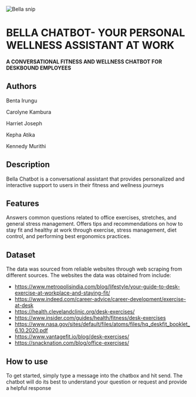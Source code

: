 ![Bella snip](https://github.com/b-irungu/BELLA-CHATBOT/assets/122228492/3f6ba6ba-719c-4878-bf8f-3a952105bfab)

# BELLA CHATBOT- YOUR PERSONAL WELLNESS ASSISTANT AT WORK


**A CONVERSATIONAL FITNESS AND WELLNESS CHATBOT FOR DESKBOUND EMPLOYEES**

## Authors
Benta Irungu

Carolyne Kambura

Harriet Joseph

Kepha Atika

Kennedy Murithi


## Description
Bella Chatbot is a conversational assistant that provides personalized and interactive support to users in their fitness and wellness journeys

## Features
Answers common questions related to office exercises, stretches, and general stress management.
Offers tips and recommendations on how to stay fit and healthy at work through exercise, stress management, diet control, and performing best ergonomics practices.

## Dataset
The data was sourced from reliable websites through web scraping  from  different sources. 
The websites the data was obtained from include: 
* https://www.metropolisindia.com/blog/lifestyle/your-guide-to-desk-exercise-at-workplace-and-staying-fit/ 
* https://www.indeed.com/career-advice/career-development/exercise-at-desk 
* https://health.clevelandclinic.org/desk-exercises/ 
* https://www.insider.com/guides/health/fitness/desk-exercises 
* https://www.nasa.gov/sites/default/files/atoms/files/hq_deskfit_booklet_6.10.2020.pdf 
* https://www.vantagefit.io/blog/desk-exercises/ 
* https://snacknation.com/blog/office-exercises/ 
 
 
 
 
 
 
 
 
 
 
 
 
 
 
 
 
 
 

## How to use
To get started, simply type a message into the chatbox and hit send. The chatbot will do its best to understand your question or request and provide a helpful response
